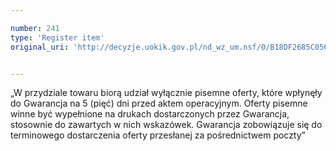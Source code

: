 ```yaml
---

number: 241
type: 'Register item'
original_uri: 'http://decyzje.uokik.gov.pl/nd_wz_um.nsf/0/B18DF2685C056D0FC12572DD0032949D?OpenDocument'


---
```


„W przydziale towaru biorą udział wyłącznie pisemne oferty, które wpłynęły do Gwarancja na 5 (pięć) dni przed aktem operacyjnym. Oferty pisemne winne być wypełnione na drukach dostarczonych przez Gwarancja, stosownie do zawartych w nich wskazówek. Gwarancja zobowiązuje się do terminowego dostarczenia oferty przesłanej za pośrednictwem poczty”

